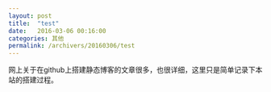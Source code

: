 ```yaml
---
layout: post
title:  "test"
date:   2016-03-06 00:16:00
categories: 其他
permalink: /archivers/20160306/test
---
```


网上关于在github上搭建静态博客的文章很多，也很详细，这里只是简单记录下本站的搭建过程。

